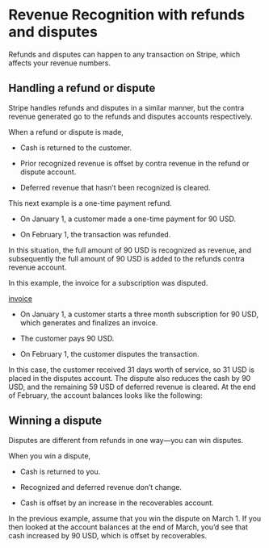 # Revenue Recognition with refunds and disputes

Refunds and disputes can happen to any transaction on Stripe, which affects your revenue numbers.

## Handling a refund or dispute

Stripe handles refunds and disputes in a similar manner, but the contra revenue generated go to the refunds and disputes accounts respectively.

When a refund or dispute is made,

- Cash is returned to the customer.

- Prior recognized revenue is offset by contra revenue in the refund or dispute account.

- Deferred revenue that hasn’t been recognized is cleared.

This next example is a one-time payment refund.

- On January 1, a customer made a one-time payment for 90 USD.

- On February 1, the transaction was refunded.

In this situation, the full amount of 90 USD is recognized as revenue, and subsequently the full amount of 90 USD is added to the refunds contra revenue account.

In this example, the invoice for a subscription was disputed.

[invoice](/api/invoices)

- On January 1, a customer starts a three month subscription for 90 USD, which generates and finalizes an invoice.

- The customer pays 90 USD.

- On February 1, the customer disputes the transaction.

In this case, the customer received 31 days worth of service, so 31 USD is placed in the disputes account. The dispute also reduces the cash by 90 USD, and the remaining 59 USD of deferred revenue is cleared. At the end of February, the account balances looks like the following:

## Winning a dispute

Disputes are different from refunds in one way—you can win disputes.

When you win a dispute,

- Cash is returned to you.

- Recognized and deferred revenue don’t change.

- Cash is offset by an increase in the recoverables account.

In the previous example, assume that you win the dispute on March 1. If you then looked at the account balances at the end of March, you’d see that cash increased by 90 USD, which is offset by recoverables.
